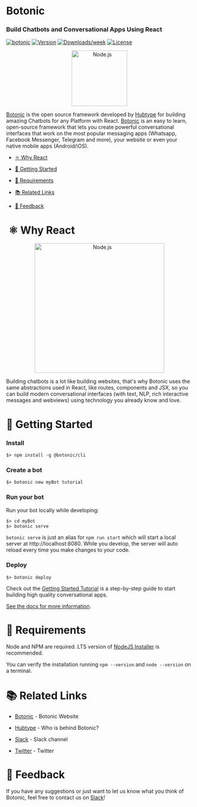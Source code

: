 # Botonic
### Build Chatbots and Conversational Apps Using React

[![botonic](https://img.shields.io/badge/cli-botonic-brightgreen.svg)](https://botonic.io)
[![Version](https://img.shields.io/npm/v/@botonic/cli.svg)](https://npmjs.org/package/@botonic/cli)
[![Downloads/week](https://img.shields.io/npm/dw/@botonic/cli.svg)](https://npmjs.org/package/@botonic/cli)
[![License](https://img.shields.io/npm/l/@botonic/cli.svg)](https://github.com/hubtype/botonic/blob/master/package.json)

<p align="center">
  <a  href="https://botonic.io/">
    <img alt="Node.js" src="https://botonic.io/images/botonic_react_logo-p-500.png" width="150"/>
  </a>
</p>

[Botonic](https://botonic.io) is the open source framework developed by [Hubtype](https://www.hubtype.com) for building amazing Chatbots for any Platform with React. [Botonic](https://botonic.io) is an easy to learn, open-source framework that lets you create powerful conversational interfaces that work on the most popular messaging apps (Whatsapp, Facebook Messenger, Telegram and more), your website or even your native mobile apps (Android/iOS).

<!-- toc -->

- [⚛️ Why React](#-why-react)

- [🚀 Getting Started](#-getting-started)

- [📌 Requirements](#-requirements)

- [📚 Related Links](#-related-links)

- [📣 Feedback](#-feedback)

<!-- tocstop -->

# ️️️ ⚛️ Why React

<p align="center">
    <img
      alt="Node.js"
      src="https://botonic.io/images/botonic-react.png"
      width="350"
    />
</p>

Building chatbots is a lot like building websites, that's why Botonic uses the same abstractions used in React, like routes, components and JSX, so you can build modern conversational interfaces (with text, NLP, rich interactive messages and webviews) using technology you already know and love.

# 🚀 Getting Started

### Install

```
$> npm install -g @botonic/cli
```

### Create a bot

```
$> botonic new myBot tutorial
```

### Run your bot

Run your bot locally while developing:

```
$> cd myBot
$> botonic serve
```

`botonic serve` is just an alias for `npm run start` which will start a local server at http://localhost:8080. While you develop, the server will auto reload every time you make changes to your code.

### Deploy

```
$> botonic deploy
```

Check out the [Getting Started Tutorial](https://botonic.io/docs/getting-started.html) is a step-by-step guide to start building high quality conversational apps.

[See the docs for more information](https://botonic.io/docs.html).

# 📌 Requirements

Node and NPM are required. LTS version of [NodeJS Installer](https://nodejs.org/) is recommended.

You can verify the installation running `npm --version` and `node --version` on a terminal.

# 📚 Related Links

- [Botonic](https://botonic.io) - Botonic Website

- [Hubtype](https://hubtype.com) - Who is behind Botonic?

- [Slack](https://slack.botonic.io/) - Slack channel

- [Twitter](https://twitter.com/botonic_) - Twitter

# 📣 Feedback

If you have any suggestions or just want to let us know what you think of Botonic, feel free to contact us on [Slack](https://slack.botonic.io/)!

